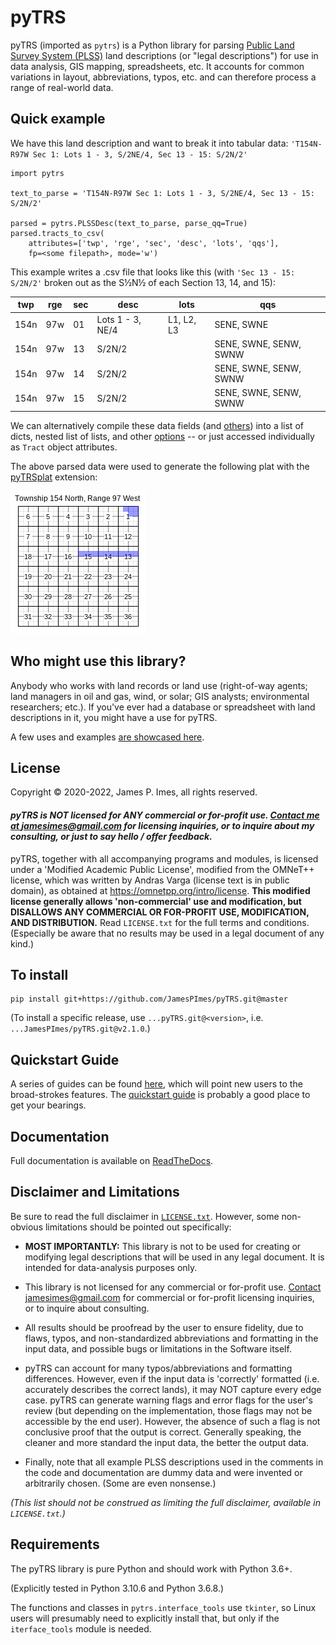 # pyTRS

pyTRS (imported as `pytrs`) is a Python library for parsing [Public Land Survey System (PLSS)](https://en.wikipedia.org/wiki/Public_Land_Survey_System) land descriptions (or "legal descriptions") for use in data analysis, GIS mapping, spreadsheets, etc. It accounts for common variations in layout, abbreviations, typos, etc. and can therefore process a range of real-world data.

## Quick example

We have this land description and want to break it into tabular data: `'T154N-R97W Sec 1: Lots 1 - 3, S/2NE/4, Sec 13 - 15: S/2N/2'`
```
import pytrs

text_to_parse = 'T154N-R97W Sec 1: Lots 1 - 3, S/2NE/4, Sec 13 - 15: S/2N/2'

parsed = pytrs.PLSSDesc(text_to_parse, parse_qq=True)
parsed.tracts_to_csv(
    attributes=['twp', 'rge', 'sec', 'desc', 'lots', 'qqs'],
    fp=<some filepath>, mode='w')
```
This example writes a .csv file that looks like this (with `'Sec 13 - 15: S/2N/2'` broken out as the S½N½ of each Section 13, 14, and 15):

| twp | rge | sec | desc          | lots |   qqs |
|------|-----|-----|---------------|------|--------|
| 154n | 97w | 01  | Lots 1 - 3, NE/4 | L1, L2, L3 | SENE, SWNE |
| 154n | 97w | 13  | S/2N/2 | | SENE, SWNE, SENW, SWNW |
| 154n | 97w | 14  | S/2N/2 | | SENE, SWNE, SENW, SWNW |
| 154n | 97w | 15  | S/2N/2 | | SENE, SWNE, SENW, SWNW |

We can alternatively compile these data fields (and [others](guides/guides/tract_attributes.md#tract-attributes)) into a list of dicts, nested list of lists, and other [options](guides/guides/extracting_data.md#extracting-bulk) -- or just accessed individually as `Tract` object attributes.

The above parsed data were used to generate the following plat with the [pyTRSplat](https://GitHub.com/JamesPImes/pyTRSplat) extension:

![quick_example](guides/guides/assets/quick_example_plat.png)


## Who might use this library?

Anybody who works with land records or land use (right-of-way agents; land managers in oil and gas, wind, or solar; GIS analysts; environmental researchers; etc.).  If you've ever had a database or spreadsheet with land descriptions in it, you might have a use for pyTRS.

A few uses and examples [are showcased here](guides/guides/examples.md).


## License
Copyright © 2020-2022, James P. Imes, all rights reserved.

#### *__pyTRS is NOT licensed for ANY commercial or for-profit use. [Contact me at <jamesimes@gmail.com>](mailto:jamesimes@gmail.com) for licensing inquiries, or to inquire about my consulting, or just to say hello / offer feedback.__*

pyTRS, together with all accompanying programs and modules, is licensed under a 'Modified Academic Public License', modified from the OMNeT++ license, which was written by Andras Varga (license text is in public domain), as obtained at <https://omnetpp.org/intro/license>. __This modified license generally allows 'non-commercial' use and modification, but DISALLOWS ANY COMMERCIAL OR FOR-PROFIT USE, MODIFICATION, AND DISTRIBUTION.__  Read `LICENSE.txt` for the full terms and conditions. (Especially be aware that no results may be used in a legal document of any kind.)


## To install

```
pip install git+https://github.com/JamesPImes/pyTRS.git@master
```

(To install a specific release, use `...pyTRS.git@<version>`, i.e. `...JamesPImes/pyTRS.git@v2.1.0`.)


## Quickstart Guide
A series of guides can be found [here](guides/readme.md), which will point new users to the broad-strokes features. The [quickstart guide](guides/guides/quickstart.md) is probably a good place to get your bearings.

## Documentation

Full documentation is available on [ReadTheDocs](https://pytrs.readthedocs.io/en/latest/index.html).

## Disclaimer and Limitations
Be sure to read the full disclaimer in [`LICENSE.txt`](LICENSE.txt). However, some non-obvious limitations should be pointed out specifically:
* __MOST IMPORTANTLY:__ This library is not to be used for creating or modifying legal descriptions that will be used in any legal document. It is intended for data-analysis purposes only.

* This library is not licensed for any commercial or for-profit use. [Contact <jamesimes@gmail.com>](mailto:jamesimes@gmail.com) for commercial or for-profit licensing inquiries, or to inquire about consulting.

* All results should be proofread by the user to ensure fidelity, due to flaws, typos, and non-standardized abbreviations and formatting in the input data, and possible bugs or limitations in the Software itself.

* pyTRS can account for many typos/abbreviations and formatting differences. However, even if the input data is 'correctly' formatted (i.e. accurately describes the correct lands), it may NOT capture every edge case. pyTRS can generate warning flags and error flags for the user's review (but depending on the implementation, those flags may not be accessible by the end user). However, the absence of such a flag is not conclusive proof that the output is correct. Generally speaking, the cleaner and more standard the input data, the better the output data.

* Finally, note that all example PLSS descriptions used in the comments in the code and documentation are dummy data and were invented or arbitrarily chosen. (Some are even nonsense.)

*(This list should not be construed as limiting the full disclaimer, available in `LICENSE.txt`.)*


## Requirements
The pyTRS library is pure Python and should work with Python 3.6+.

(Explicitly tested in Python 3.10.6 and Python 3.6.8.)

The functions and classes in ``pytrs.interface_tools`` use ``tkinter``, so Linux users will presumably need to explicitly install that, but only if the ``iterface_tools`` module is needed.
